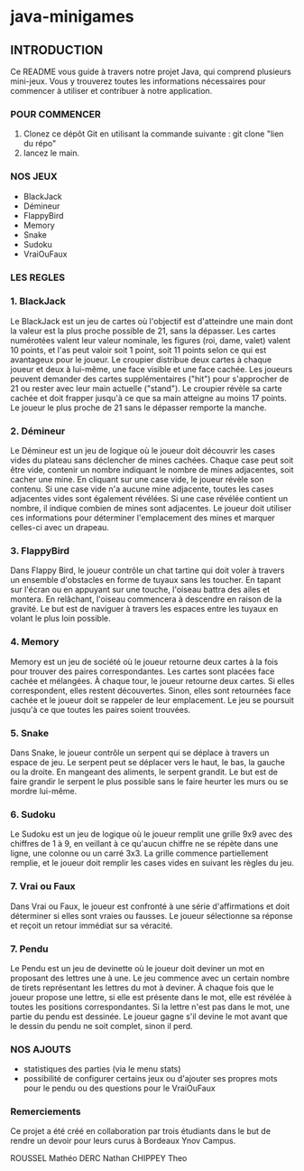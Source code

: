 # java-minigames

## INTRODUCTION
Ce README vous guide à travers notre projet Java, qui comprend plusieurs mini-jeux. Vous y trouverez toutes les informations nécessaires pour commencer à utiliser et contribuer à notre application.

### POUR COMMENCER

1. Clonez ce dépôt Git en utilisant la commande suivante :
    git clone "lien du répo"
2. lancez le main.

### NOS JEUX

- BlackJack
- Démineur
- FlappyBird
- Memory
- Snake
- Sudoku
- VraiOuFaux

### LES REGLES

### 1. BlackJack
   Le BlackJack est un jeu de cartes où l'objectif est d'atteindre une main dont la valeur est la plus proche possible de 21, sans la dépasser. Les cartes numérotées valent leur valeur nominale, les figures (roi, dame, valet) valent 10 points, et l'as peut valoir soit 1 point, soit 11 points selon ce qui est avantageux pour le joueur. Le croupier distribue deux cartes à chaque joueur et deux à lui-même, une face visible et une face cachée. Les joueurs peuvent demander des cartes supplémentaires ("hit") pour s'approcher de 21 ou rester avec leur main actuelle ("stand"). Le croupier révèle sa carte cachée et doit frapper jusqu'à ce que sa main atteigne au moins 17 points. Le joueur le plus proche de 21 sans le dépasser remporte la manche.

### 2. Démineur
   Le Démineur est un jeu de logique où le joueur doit découvrir les cases vides du plateau sans déclencher de mines cachées. Chaque case peut soit être vide, contenir un nombre indiquant le nombre de mines adjacentes, soit cacher une mine. En cliquant sur une case vide, le joueur révèle son contenu. Si une case vide n'a aucune mine adjacente, toutes les cases adjacentes vides sont également révélées. Si une case révélée contient un nombre, il indique combien de mines sont adjacentes. Le joueur doit utiliser ces informations pour déterminer l'emplacement des mines et marquer celles-ci avec un drapeau.

### 3. FlappyBird
   Dans Flappy Bird, le joueur contrôle un chat tartine qui doit voler à travers un ensemble d'obstacles en forme de tuyaux sans les toucher. En tapant sur l'écran ou en appuyant sur une touche, l'oiseau battra des ailes et montera. En relâchant, l'oiseau commencera à descendre en raison de la gravité. Le but est de naviguer à travers les espaces entre les tuyaux en volant le plus loin possible.

### 4. Memory
   Memory est un jeu de société où le joueur retourne deux cartes à la fois pour trouver des paires correspondantes. Les cartes sont placées face cachée et mélangées. À chaque tour, le joueur retourne deux cartes. Si elles correspondent, elles restent découvertes. Sinon, elles sont retournées face cachée et le joueur doit se rappeler de leur emplacement. Le jeu se poursuit jusqu'à ce que toutes les paires soient trouvées.

### 5. Snake
   Dans Snake, le joueur contrôle un serpent qui se déplace à travers un espace de jeu. Le serpent peut se déplacer vers le haut, le bas, la gauche ou la droite. En mangeant des aliments, le serpent grandit. Le but est de faire grandir le serpent le plus possible sans le faire heurter les murs ou se mordre lui-même.

### 6. Sudoku
   Le Sudoku est un jeu de logique où le joueur remplit une grille 9x9 avec des chiffres de 1 à 9, en veillant à ce qu'aucun chiffre ne se répète dans une ligne, une colonne ou un carré 3x3. La grille commence partiellement remplie, et le joueur doit remplir les cases vides en suivant les règles du jeu.

### 7. Vrai ou Faux
   Dans Vrai ou Faux, le joueur est confronté à une série d'affirmations et doit déterminer si elles sont vraies ou fausses. Le joueur sélectionne sa réponse et reçoit un retour immédiat sur sa véracité.

### 7. Pendu
   Le Pendu est un jeu de devinette où le joueur doit deviner un mot en proposant des lettres une à une. Le jeu commence avec un certain nombre de tirets représentant les lettres du mot à deviner. À chaque fois que le joueur propose une lettre, si elle est présente dans le mot, elle est révélée à toutes les positions correspondantes. Si la lettre n'est pas dans le mot, une partie du pendu est dessinée. Le joueur gagne s'il devine le mot avant que le dessin du pendu ne soit complet, sinon il perd.

### NOS AJOUTS

- statistiques des parties (via le menu stats)
- possibilité de configurer certains jeux ou d'ajouter ses propres mots pour le pendu ou des questions pour le VraiOuFaux

### Remerciements
Ce projet a été créé en collaboration par trois étudiants dans le but de rendre un devoir pour leurs curus à Bordeaux Ynov Campus.

ROUSSEL Mathéo
DERC Nathan
CHIPPEY Theo


